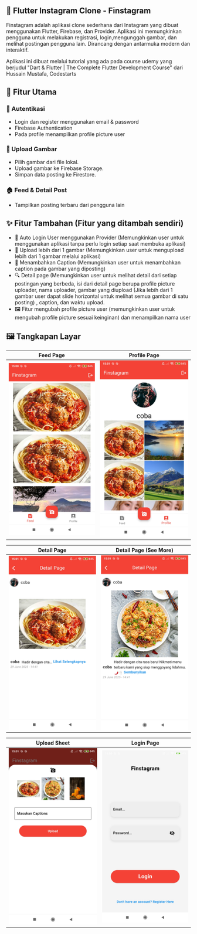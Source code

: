 ## 📱 Flutter Instagram Clone - Finstagram
Finstagram adalah aplikasi clone sederhana dari Instagram yang dibuat menggunakan Flutter, Firebase, dan Provider. Aplikasi ini memungkinkan pengguna untuk melakukan registrasi, login,mengunggah gambar, dan melihat postingan pengguna lain. Dirancang dengan antarmuka modern dan interaktif.

Aplikasi ini dibuat melalui tutorial yang ada pada course udemy yang berjudul "Dart & Flutter | The Complete Flutter Development Course" dari Hussain Mustafa, Codestarts

## 🚀 Fitur Utama

### 👤 Autentikasi
- Login dan register menggunakan email & password
- Firebase Authentication
- Pada profile menampilkan profile picture user

### 📸 Upload Gambar
- Pilih gambar dari file lokal.
- Upload gambar ke Firebase Storage.
- Simpan data posting ke Firestore.

### 🏠 Feed & Detail Post
- Tampilkan posting terbaru dari pengguna lain

  
## ✨ Fitur Tambahan (Fitur yang ditambah sendiri)
- 👤 Auto Login User menggunakan Provider (Memungkinkan user untuk menggunakan aplikasi tanpa perlu login setiap saat membuka aplikasi)
- 📸 Upload lebih dari 1 gambar (Memungkinkan user untuk mengupload lebih dari 1 gambar melalui aplikasi)
- 📝 Menambahkan Caption (Memungkinkan user untuk menambahkan caption pada gambar yang diposting)
- 🔍 Detail page (Memungkinkan user untuk melihat detail dari setiap postingan yang berbeda, isi dari detail page berupa profile picture uploader, nama uploader, gambar yang diupload (Jika lebih dari 1 gambar user dapat slide horizontal untuk melihat semua gambar di satu posting) , caption, dan waktu upload.
- 🖼️ Fitur mengubah profile picture user (memungkinkan user untuk mengubah profile picture sesuai keinginan) dan menampilkan nama user


## 🖼️ Tangkapan Layar
| Feed Page | Profile Page |
|----------------|--------------------|
| ![Feed Page](https://github.com/leoncen26/Finstagram-App/blob/main/assets/images/screenshoot/feed_page.jpg) | ![Profile Page](https://github.com/leoncen26/Finstagram-App/blob/main/assets/images/screenshoot/profile_page.jpg) |

| Detail Page | Detail Page (See More) |
|----------------|--------------------|
| ![Detail Page](https://github.com/leoncen26/Finstagram-App/blob/main/assets/images/screenshoot/detail_post_page.jpg) | ![Detail Page (see more)](https://github.com/leoncen26/Finstagram-App/blob/main/assets/images/screenshoot/detail_post_page(see_more).jpg) |

| Upload Sheet | Login Page |
|----------------|--------------------|
| ![Uplado Sheet](https://github.com/leoncen26/Finstagram-App/blob/main/assets/images/screenshoot/upload_and_caption_sheet.jpg) | ![Login Page](https://github.com/leoncen26/Finstagram-App/blob/main/assets/images/screenshoot/login_page.jpg) |
